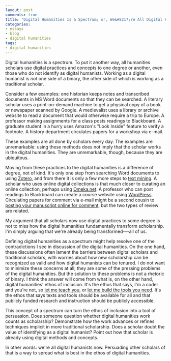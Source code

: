 ```yaml
---
layout: post
comments: true
title: "Digital Humanities Is a Spectrum; or, We&#8217;re All Digital Humanists Now"
categories: 
- essays
- blog
- digital humanities
tags:
- digital humanities
---
```


Digital humanities is a spectrum. To put it another way, all humanities scholars use digital practices and concepts to one degree or another, even those who do not identify as digital humanists. Working as a digital humanist is _not_ one side of a binary, the other side of which is working as a traditional scholar.

<!--more-->

Consider a few examples: one historian keeps notes and transcribed documents in MS Word documents so that they can be searched. A literary scholar uses a print-on-demand machine to get a physical copy of a book or newspaper scanned by Google. A medievalist uses a library or archive website to read a document that would otherwise require a trip to Europe. A professor making assignments for a class posts readings to Blackboard. A graduate student in a hurry uses Amazon's "Look Inside" feature to verify a footnote. A history department circulates papers for a workshop via e-mail.

These examples are all done by scholars every day. The examples are unremarkable: using these methods does not imply that the scholar works in the digital humanities. They are unremarkable, though, because they are ubiquitous.

Moving from these practices to the digital humanities is a difference of degree, not of kind. It's only one step from searching Word documents to using <a href="http://zotero.org">Zotero</a>, and from there it is only a few more steps to <a href="http://en.wikipedia.org/wiki/Text_mining">text mining</a>. A scholar who uses online digital collections is that much closer to curating an online collection, perhaps using <a href="http://omeka.net/">Omeka.net</a>. A professor who can post readings to Blackboard can create a course website using <a href="http://wordpress.org">WordPress</a>. Circulating papers for comment via e-mail might be a second cousin to <a href="http://mediacommons.futureofthebook.org/mcpress/plannedobsolescence/">posting your manuscript online for comment</a>, but the two types of review are related.

My argument that all scholars now use digital practices to some degree is not to miss how the digital humanities fundamentally transform scholarship. I'm simply arguing that we're already being transformed---all of us.

Defining digital humanities as a spectrum might help resolve one of the contradictions I see in discussion of the digital humanities. On the one hand, these discussions often lament the barriers between digital scholars and traditional scholars, with worries about how new scholarship can be recognized as valid and how digital humanists can be tenured. I do not want to minimize these concerns at all; they are some of the pressing problems of the digital humanities. But the solution to these problems is not a rhetoric of binary. I think the answer will come from what is, on the other hand, digital humanities' ethos of inclusion. It's the ethos that says, I'm a coder and you're not, so <a href="http://thatcamp.org/2010/who-wants-to-be-a-hacker/">let me teach you</a>, or <a href="http://oneweekonetool.org/">let me build the tools you need</a>. It's the ethos that says texts and tools should be available for all and that publicly funded research and instruction should be publicly accessible.

This concept of a spectrum can turn the ethos of inclusion into a tool of persuasion. Does someone question whether digital humanities work counts as scholarship? Demonstrate how the work advances or refines techniques implicit in more traditional scholarship. Does a scholar doubt the value of identifying as a digital humanist? Point out how that scholar is already using digital methods and concepts.

In other words: we're all digital humanists now. Persuading other scholars of that is a way to spread what is best in the ethos of digital humanities.

